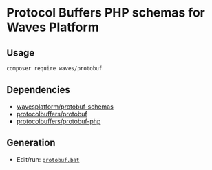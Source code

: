 # Protocol Buffers PHP schemas for Waves Platform

## Usage
```bash
composer require waves/protobuf
```

## Dependencies

- [wavesplatform/protobuf-schemas](https://github.com/wavesplatform/protobuf-schemas/tags)
- [protocolbuffers/protobuf](https://github.com/protocolbuffers/protobuf/tags)
- [protocolbuffers/protobuf-php](https://github.com/protocolbuffers/protobuf-php/tags)

## Generation

- Edit/run: [`protobuf.bat`](protobuf.bat)
